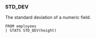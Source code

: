 <!--
This is generated by ESQL’s AbstractFunctionTestCase. Do no edit it. See ../README.md for how to regenerate it.
-->

### STD_DEV
The standard deviation of a numeric field.

```
FROM employees
| STATS STD_DEV(height)
```

